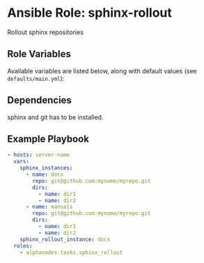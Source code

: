 # Ansible Role: sphinx-rollout

Rollout sphinx repositories

## Role Variables

Available variables are listed below, along with default values (see `defaults/main.yml`):

## Dependencies

sphinx and git has to be installed.

## Example Playbook

```yaml
- hosts: server-name
  vars:
    sphinx_instances:
      - name: docs
        repo: git@github.com:myname/myrepo.git
        dirs:
          - name: dir1
          - name: dir2
      - name: manuals
        repo: git@github.com:myname/myrepo.git
        dirs:
          - name: dir1
          - name: dir2
    sphinx_rollout_instance: docs
  roles:
    - alphanodes.tasks.sphinx_rollout
```
